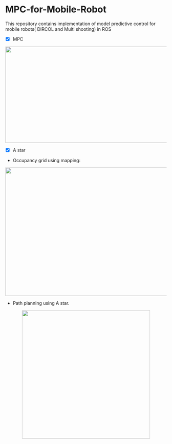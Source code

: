 # MPC-for-Mobile-Robot
This repository contains implementation of model predictive control for mobile robots( DIRCOL and Multi shooting) in ROS 

- [X] MPC

<p align="center">
<img src="https://github.com/yaswanth1701/Trajectory-Optimization-DDP-iLQR/assets/92177410/8bb4e595-98e5-479a-8be5-65e9feabe37f" width="600" height="300">
</p>


- [X] A star
  
- Occupancy grid using mapping:

<p align="center">

<img src="https://github.com/yaswanth1701/MPC-for-Mobile-Robot/assets/92177410/f8bc1513-1fde-4419-b944-6523406d1059" width="800" height="400">
</p>

- Path planning using A star.

<p align="center">

<img src="https://github.com/yaswanth1701/MPC-for-Mobile-Robot/assets/92177410/65fd0b2c-1d1d-4bb8-8168-1f71d913758b" width="400" height="400">
</p>
